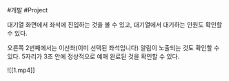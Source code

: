 #개발 #Project 

대기열 화면에서 좌석에 진입하는 것을 볼 수 있고, 대기열에서 대기하는 인원도 확인할 수 있다.

오른쪽 2번째에서는 이선좌(이미 선택된 좌석입니다) 알림이 노출되는 것도 확인할 수 있다. 5자리가 3초 안에 정상적으로 예매 완료된 것을 확인할 수 있다.

![[1.mp4]]